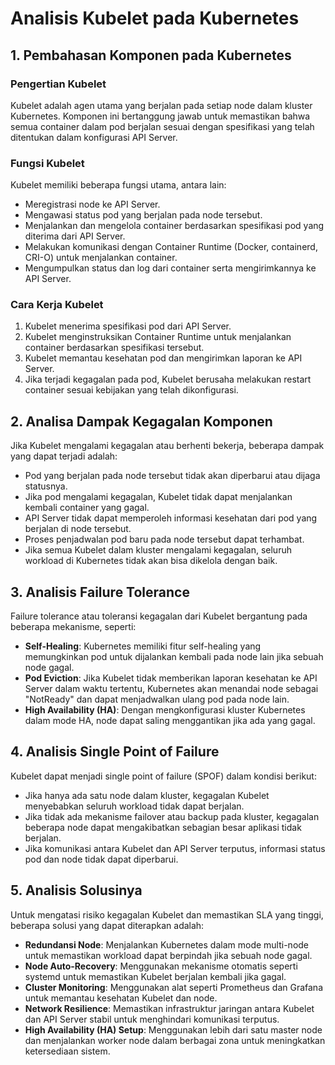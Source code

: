 # Analisis Kubelet pada Kubernetes

## 1. Pembahasan Komponen pada Kubernetes
### Pengertian Kubelet
Kubelet adalah agen utama yang berjalan pada setiap node dalam kluster Kubernetes. Komponen ini bertanggung jawab untuk memastikan bahwa semua container dalam pod berjalan sesuai dengan spesifikasi yang telah ditentukan dalam konfigurasi API Server.

### Fungsi Kubelet
Kubelet memiliki beberapa fungsi utama, antara lain:
- Meregistrasi node ke API Server.
- Mengawasi status pod yang berjalan pada node tersebut.
- Menjalankan dan mengelola container berdasarkan spesifikasi pod yang diterima dari API Server.
- Melakukan komunikasi dengan Container Runtime (Docker, containerd, CRI-O) untuk menjalankan container.
- Mengumpulkan status dan log dari container serta mengirimkannya ke API Server.

### Cara Kerja Kubelet
1. Kubelet menerima spesifikasi pod dari API Server.
2. Kubelet menginstruksikan Container Runtime untuk menjalankan container berdasarkan spesifikasi tersebut.
3. Kubelet memantau kesehatan pod dan mengirimkan laporan ke API Server.
4. Jika terjadi kegagalan pada pod, Kubelet berusaha melakukan restart container sesuai kebijakan yang telah dikonfigurasi.

## 2. Analisa Dampak Kegagalan Komponen
Jika Kubelet mengalami kegagalan atau berhenti bekerja, beberapa dampak yang dapat terjadi adalah:
- Pod yang berjalan pada node tersebut tidak akan diperbarui atau dijaga statusnya.
- Jika pod mengalami kegagalan, Kubelet tidak dapat menjalankan kembali container yang gagal.
- API Server tidak dapat memperoleh informasi kesehatan dari pod yang berjalan di node tersebut.
- Proses penjadwalan pod baru pada node tersebut dapat terhambat.
- Jika semua Kubelet dalam kluster mengalami kegagalan, seluruh workload di Kubernetes tidak akan bisa dikelola dengan baik.

## 3. Analisis Failure Tolerance
Failure tolerance atau toleransi kegagalan dari Kubelet bergantung pada beberapa mekanisme, seperti:
- **Self-Healing**: Kubernetes memiliki fitur self-healing yang memungkinkan pod untuk dijalankan kembali pada node lain jika sebuah node gagal.
- **Pod Eviction**: Jika Kubelet tidak memberikan laporan kesehatan ke API Server dalam waktu tertentu, Kubernetes akan menandai node sebagai "NotReady" dan dapat menjadwalkan ulang pod pada node lain.
- **High Availability (HA)**: Dengan mengkonfigurasi kluster Kubernetes dalam mode HA, node dapat saling menggantikan jika ada yang gagal.

## 4. Analisis Single Point of Failure
Kubelet dapat menjadi single point of failure (SPOF) dalam kondisi berikut:
- Jika hanya ada satu node dalam kluster, kegagalan Kubelet menyebabkan seluruh workload tidak dapat berjalan.
- Jika tidak ada mekanisme failover atau backup pada kluster, kegagalan beberapa node dapat mengakibatkan sebagian besar aplikasi tidak berjalan.
- Jika komunikasi antara Kubelet dan API Server terputus, informasi status pod dan node tidak dapat diperbarui.

## 5. Analisis Solusinya
Untuk mengatasi risiko kegagalan Kubelet dan memastikan SLA yang tinggi, beberapa solusi yang dapat diterapkan adalah:
- **Redundansi Node**: Menjalankan Kubernetes dalam mode multi-node untuk memastikan workload dapat berpindah jika sebuah node gagal.
- **Node Auto-Recovery**: Menggunakan mekanisme otomatis seperti systemd untuk memastikan Kubelet berjalan kembali jika gagal.
- **Cluster Monitoring**: Menggunakan alat seperti Prometheus dan Grafana untuk memantau kesehatan Kubelet dan node.
- **Network Resilience**: Memastikan infrastruktur jaringan antara Kubelet dan API Server stabil untuk menghindari komunikasi terputus.
- **High Availability (HA) Setup**: Menggunakan lebih dari satu master node dan menjalankan worker node dalam berbagai zona untuk meningkatkan ketersediaan sistem.
